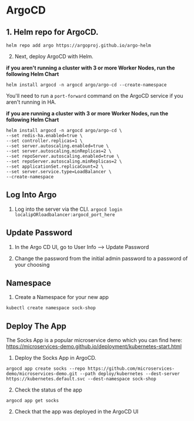 # ArgoCD

## 1. Helm repo for ArgoCD.

```
helm repo add argo https://argoproj.github.io/argo-helm
```

2. Next, deploy ArgoCD with Helm.

**if you aren't running a cluster with 3 or more Worker Nodes, run the following Helm Chart**

```
helm install argocd -n argocd argo/argo-cd --create-namespace
```

You'll need to run a `port-forward` command on the ArgoCD service if you aren't running in HA.

**if you are running a cluster with 3 or more Worker Nodes, run the following Helm Chart**

```
helm install argocd -n argocd argo/argo-cd \
--set redis-ha.enabled=true \
--set controller.replicas=1 \
--set server.autoscaling.enabled=true \
--set server.autoscaling.minReplicas=2 \
--set repoServer.autoscaling.enabled=true \
--set repoServer.autoscaling.minReplicas=2 \
--set applicationSet.replicaCount=2 \
--set server.service.type=LoadBalancer \
--create-namespace
```


## Log Into Argo
1. Log into the server via the CLI.
`argocd login localipORloadbalancer:argocd_port_here`

## Update Password
1. In the Argo CD UI, go to User Info --> Update Password

2. Change the password from the initial admin password to a password of your choosing

## Namespace

1. Create a Namespace for your new app
```
kubectl create namespace sock-shop
```

## Deploy The App

The Socks App is a popular microservice demo which you can find here: https://microservices-demo.github.io/deployment/kubernetes-start.html

1. Deploy the Socks App in ArgoCD.
```
argocd app create socks --repo https://github.com/microservices-demo/microservices-demo.git --path deploy/kubernetes --dest-server https://kubernetes.default.svc --dest-namespace sock-shop
```

2. Check the status of the app
```
argocd app get socks
```

2. Check that the app was deployed in the ArgoCD UI
